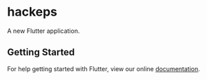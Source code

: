 # hackeps

A new Flutter application.

## Getting Started

For help getting started with Flutter, view our online
[documentation](https://flutter.io/).
